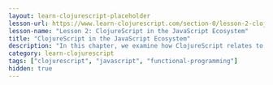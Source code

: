 ```yaml
---
layout: learn-clojurescript-placeholder
lesson-url: https://www.learn-clojurescript.com/section-0/lesson-2-clojurescript-in-the-javascript-ecosystem/
lesson-name: "Lesson 2: ClojureScript in the JavaScript Ecosystem"
title: "ClojureScript in the JavaScript Ecosystem"
description: "In this chapter, we examine how ClojureScript relates to its host language - JavaScript"
category: learn-clojurescript
tags: ["clojurescript", "javascript", "functional-programming"]
hidden: true
---
```


